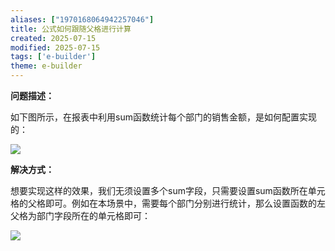 ```yaml
---
aliases: ["1970168064942257046"]
title: 公式如何跟随父格进行计算
created: 2025-07-15
modified: 2025-07-15
tags: ['e-builder']
theme: e-builder
---
```


**问题描述：**

如下图所示，在报表中利用sum函数统计每个部门的销售金额，是如何配置实现的：

![](a15744a855cdf84b2a15f82cc26cb418.jpg)

**解决方式：**

想要实现这样的效果，我们无须设置多个sum字段，只需要设置sum函数所在单元格的父格即可。例如在本场景中，需要每个部门分别进行统计，那么设置函数的左父格为部门字段所在的单元格即可：

![](8763ffe273135b6b97fcea4499bbf463.jpg)